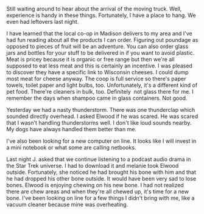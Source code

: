 <html><body><p>Still waiting around to hear about the arrival of the moving truck. Well, experience is handy in these things. Fortunately, I have a place to hang. We even had leftovers last night.

I have learned that the local co-op in Madison delivers to my area and I've had fun reading about all the products I can order. Figuring out poundage as opposed to pieces of fruit will be an adventure. You can also order glass jars and bottles for your stuff to be delivered in if you want to avoid plastic. Meat is pricey because it is organic or free range but then we're all supposed to eat less meat and this is certainly an incentive. I was pleased to discover they have a specific link to Wisconsin cheeses. I could dump most meat for cheese anyway. The coop is full service so there's paper towels, toilet paper and light bulbs, too. Unfortunately, it's a different kind of pet food. There're cleaners in bulk, too. Definitely  not glass there for me. I remember the days when shampoo came in glass containers. Not good. 

Yesterday we had a nasty thunderstorm. There was one thunderclap which sounded directly overhead. I asked Elwood if he was scared. He was scared that I wasn't handling thunderstorms well. I don't like loud sounds nearby. My dogs have always handled them better than me. 

I've also been looking for a new computer on line. It looks like I will invest in a mini notebook or what some are calling netbooks. 

Last night J. asked that we continue listening to a podcast audio drama in the Star Trek universe. I had to download it and melanie took Elwood outside. Fortunately, she noticed he had brought his bone with him and that he had dropped his other bone outside. It would have been very sad to lose bones. Elwood is enjoying chewing on his new bone. I had not realized there are chew areas and when they're all chewed up, it's time for a new bone. 
I've been looking on line for a few things I didn't bring with me, like a vacuum cleaner because mine was overheating.</p></body></html>
